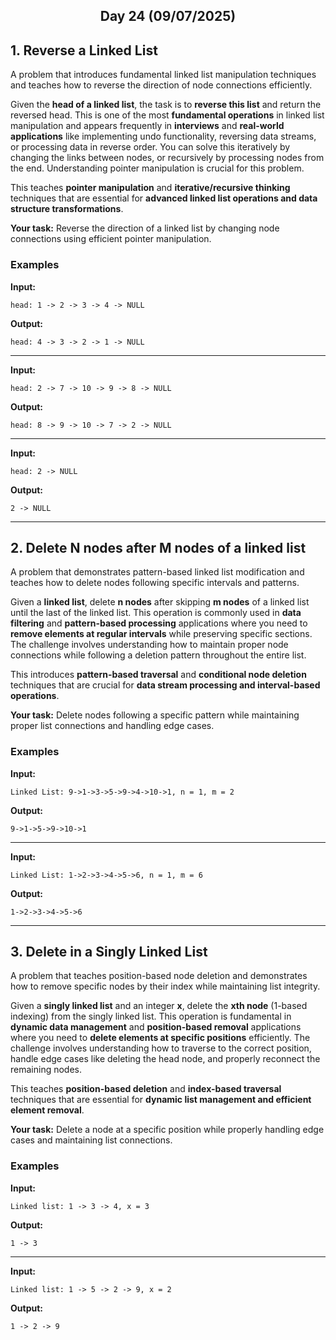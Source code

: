 <h2 align="center">Day 24 (09/07/2025)</h2>

## 1. Reverse a Linked List
A problem that introduces fundamental linked list manipulation techniques and teaches how to reverse the direction of node connections efficiently.

Given the **head of a linked list**, the task is to **reverse this list** and return the reversed head. This is one of the most **fundamental operations** in linked list manipulation and appears frequently in **interviews** and **real-world applications** like implementing undo functionality, reversing data streams, or processing data in reverse order. You can solve this iteratively by changing the links between nodes, or recursively by processing nodes from the end. Understanding pointer manipulation is crucial for this problem.

This teaches **pointer manipulation** and **iterative/recursive thinking** techniques that are essential for **advanced linked list operations and data structure transformations**.

**Your task:** Reverse the direction of a linked list by changing node connections using efficient pointer manipulation.

### Examples

**Input:**
```
head: 1 -> 2 -> 3 -> 4 -> NULL
```
**Output:**
```
head: 4 -> 3 -> 2 -> 1 -> NULL
```

---

**Input:**
```
head: 2 -> 7 -> 10 -> 9 -> 8 -> NULL
```
**Output:**
```
head: 8 -> 9 -> 10 -> 7 -> 2 -> NULL
```

---

**Input:**
```
head: 2 -> NULL
```
**Output:**
```
2 -> NULL
```

---

## 2. Delete N nodes after M nodes of a linked list
A problem that demonstrates pattern-based linked list modification and teaches how to delete nodes following specific intervals and patterns.

Given a **linked list**, delete **n nodes** after skipping **m nodes** of a linked list until the last of the linked list. This operation is commonly used in **data filtering** and **pattern-based processing** applications where you need to **remove elements at regular intervals** while preserving specific sections. The challenge involves understanding how to maintain proper node connections while following a deletion pattern throughout the entire list.

This introduces **pattern-based traversal** and **conditional node deletion** techniques that are crucial for **data stream processing and interval-based operations**.

**Your task:** Delete nodes following a specific pattern while maintaining proper list connections and handling edge cases.

### Examples

**Input:**
```
Linked List: 9->1->3->5->9->4->10->1, n = 1, m = 2
```
**Output:**
```
9->1->5->9->10->1
```

---

**Input:**
```
Linked List: 1->2->3->4->5->6, n = 1, m = 6
```
**Output:**
```
1->2->3->4->5->6
```

---

## 3. Delete in a Singly Linked List
A problem that teaches position-based node deletion and demonstrates how to remove specific nodes by their index while maintaining list integrity.

Given a **singly linked list** and an integer **x**, delete the **xth node** (1-based indexing) from the singly linked list. This operation is fundamental in **dynamic data management** and **position-based removal** applications where you need to **delete elements at specific positions** efficiently. The challenge involves understanding how to traverse to the correct position, handle edge cases like deleting the head node, and properly reconnect the remaining nodes.

This teaches **position-based deletion** and **index-based traversal** techniques that are essential for **dynamic list management and efficient element removal**.

**Your task:** Delete a node at a specific position while properly handling edge cases and maintaining list connections.

### Examples

**Input:**
```
Linked list: 1 -> 3 -> 4, x = 3
```
**Output:**
```
1 -> 3
```

---

**Input:**
```
Linked list: 1 -> 5 -> 2 -> 9, x = 2
```
**Output:**
```
1 -> 2 -> 9
```
